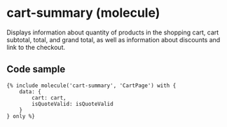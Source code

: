 # cart-summary (molecule)

Displays information about quantity of products in the shopping cart, cart subtotal, total, and grand total, as well as information about discounts and link to the checkout.

## Code sample

```
{% include molecule('cart-summary', 'CartPage') with {
    data: {
        cart: cart,
        isQuoteValid: isQuoteValid
    }
} only %}
```
